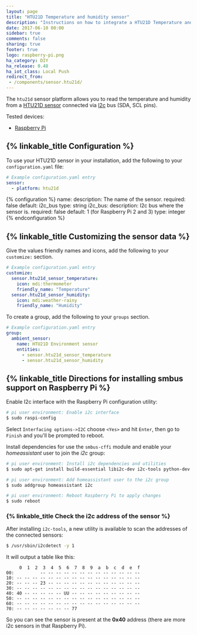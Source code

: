 ```yaml
---
layout: page
title: "HTU21D Temperature and humidity sensor"
description: "Instructions on how to integrate a HTU21D Temperature and humidity sensor into Home Assistant."
date: 2017-06-10 00:00
sidebar: true
comments: false
sharing: true
footer: true
logo: raspberry-pi.png
ha_category: DIY
ha_release: 0.48
ha_iot_class: Local Push
redirect_from:
 - /components/sensor.htu21d/
---
```


The `htu21d` sensor platform allows you to read the temperature and humidity from a [HTU21D sensor](http://www.datasheetspdf.com/PDF/HTU21D/779951/1) connected via [I2c](https://en.wikipedia.org/wiki/I²C) bus (SDA, SCL pins).

Tested devices:

- [Raspberry Pi](https://www.raspberrypi.org/)

## {% linkable_title Configuration %}

To use your HTU21D sensor in your installation, add the following to your `configuration.yaml` file:

```yaml
# Example configuration.yaml entry
sensor:
  - platform: htu21d
```

{% configuration %}
name:
  description: The name of the sensor.
  required: false
  default: i2c_bus
  type: string
i2c_bus:
  description: I2c bus where the sensor is.
  required: false
  default: 1 (for Raspberry Pi 2 and 3)
  type: integer
{% endconfiguration %}

## {% linkable_title Customizing the sensor data %}

Give the values friendly names and icons, add the following to your `customize:` section.

```yaml
# Example configuration.yaml entry
customize:
  sensor.htu21d_sensor_temperature:
    icon: mdi:thermometer
    friendly_name: "Temperature"
  sensor.htu21d_sensor_humidity:
    icon: mdi:weather-rainy
    friendly_name: "Humidity"
```

To create a group, add the following to your `groups` section.

```yaml
# Example configuration.yaml entry
group:
  ambient_sensor:
    name: HTU21D Environment sensor
    entities:
      - sensor.htu21d_sensor_temperature
      - sensor.htu21d_sensor_humidity
```

## {% linkable_title Directions for installing smbus support on Raspberry Pi %}

Enable I2c interface with the Raspberry Pi configuration utility:

```bash
# pi user environment: Enable i2c interface
$ sudo raspi-config
```

Select `Interfacing options->I2C` choose `<Yes>` and hit `Enter`, then go to `Finish` and you'll be prompted to reboot.

Install dependencies for use the `smbus-cffi` module and enable your _homeassistant_ user to join the _i2c_ group:

```bash
# pi user environment: Install i2c dependencies and utilities
$ sudo apt-get install build-essential libi2c-dev i2c-tools python-dev libffi-dev

# pi user environment: Add homeassistant user to the i2c group
$ sudo addgroup homeassistant i2c

# pi user environment: Reboot Raspberry Pi to apply changes
$ sudo reboot
```

### {% linkable_title Check the i2c address of the sensor %}

After installing `i2c-tools`, a new utility is available to scan the addresses of the connected sensors:

```bash
$ /usr/sbin/i2cdetect -y 1
```

It will output a table like this:
```text
     0  1  2  3  4  5  6  7  8  9  a  b  c  d  e  f
00:          -- -- -- -- -- -- -- -- -- -- -- -- --
10: -- -- -- -- -- -- -- -- -- -- -- -- -- -- -- --
20: -- -- -- 23 -- -- -- -- -- -- -- -- -- -- -- --
30: -- -- -- -- -- -- -- -- -- -- -- -- -- -- -- --
40: 40 -- -- -- -- -- UU -- -- -- -- -- -- -- -- --
50: -- -- -- -- -- -- -- -- -- -- -- -- -- -- -- --
60: -- -- -- -- -- -- -- -- -- -- -- -- -- -- -- --
70: -- -- -- -- -- -- -- 77
```

So you can see the sensor is present at the **0x40** address (there are more i2c sensors in that Raspberry Pi).
